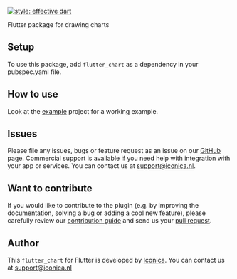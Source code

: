 [![style: effective dart](https://img.shields.io/badge/style-effective_dart-40c4ff.svg)](https://github.com/tenhobi/effective_dart)

Flutter package for drawing charts

## Setup

To use this package, add `flutter_chart` as a dependency in your pubspec.yaml file.

## How to use

Look at the [example](./example/lib/main.dart) project for a working example.

## Issues

Please file any issues, bugs or feature request as an issue on our [GitHub](https://github.com/Iconica-Development/flutter_chart/issues) page. Commercial support is available if you need help with integration with your app or services. You can contact us at [support@iconica.nl](mailto:support@iconica.nl).

## Want to contribute

If you would like to contribute to the plugin (e.g. by improving the documentation, solving a bug or adding a cool new feature), please carefully review our [contribution guide](../CONTRIBUTING.md) and send us your [pull request](https://github.com/Iconica-Development/flutter_chart/pulls).

## Author

This `flutter_chart` for Flutter is developed by [Iconica](https://iconica.nl). You can contact us at <support@iconica.nl>
